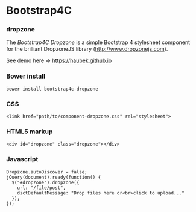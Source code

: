 # Bootstrap4C

### dropzone

The *Bootstrap4C Dropzone* is a simple Bootstrap 4 stylesheet component for the brilliant DropzoneJS library (http://www.dropzonejs.com).

See demo here => https://haubek.github.io

### Bower install

```
bower install bootstrap4c-dropzone
```

### CSS

```
<link href="path/to/component-dropzone.css" rel="stylesheet">
```

### HTML5 markup

```
<div id="dropzone" class="dropzone"></div>
```

### Javascript

```
Dropzone.autoDiscover = false;
jQuery(document).ready(function() {
  $("#dropzone").dropzone({
    url: "/file/post",
    dictDefaultMessage: "Drop files here or<br>click to upload..."
  });
});
```

